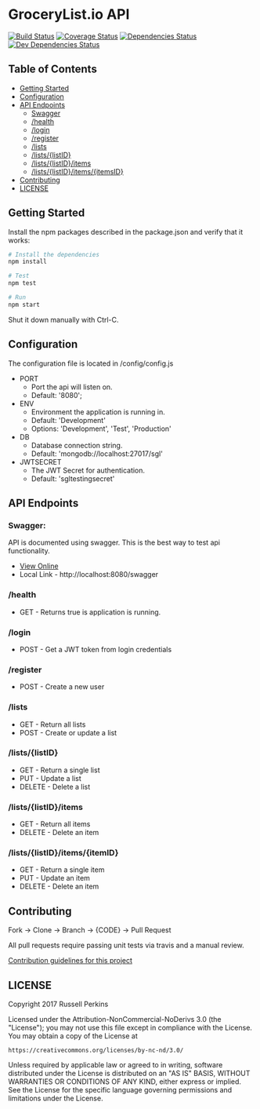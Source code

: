 # GroceryList.io API

[![Build Status](https://travis-ci.org/SmartGroceryList/api.svg?branch=master)](https://travis-ci.org/SmartGroceryList/api)
[![Coverage Status](https://coveralls.io/repos/github/SmartGroceryList/api/badge.svg?branch=master)](https://coveralls.io/github/SmartGroceryList/api?branch=master)
[![Dependencies Status](https://david-dm.org/SmartGroceryList/api.svg)](https://david-dm.org/SmartGroceryList/api)
[![Dev Dependencies Status](https://david-dm.org/SmartGroceryList/api/dev-status.svg)](https://david-dm.org/SmartGroceryList/api?type=dev)

## Table of Contents
- [Getting Started](#getting-started)
- [Configuration](#configuration)
- [API Endpoints](#api-endpoints)
	- [Swagger](#swagger)
	- [/health](#health)
	- [/login](#login)
	- [/register](#register)
	- [/lists](#lists)
	- [/lists/{listID}](#listslistid)
	- [/lists/{listID}/items](#listslistiditems)
	- [/lists/{listID}/items/{itemsID}](#listslistiditemsitemid)
- [Contributing](#contributing)
- [LICENSE](#license)


## Getting Started

Install the npm packages described in the package.json and verify that it works:

```bash
# Install the dependencies
npm install

# Test
npm test

# Run
npm start
```

Shut it down manually with Ctrl-C.

## Configuration

The configuration file is located in /config/config.js
- PORT
  - Port the api will listen on.
  - Default: '8080';
- ENV
  - Environment the application is running in.
  - Default: 'Development'
  - Options: 'Development', 'Test', 'Production'
- DB
  - Database connection string.
  - Default: 'mongodb://localhost:27017/sgl'
- JWTSECRET
  - The JWT Secret for authentication.
  - Default: 'sgltestingsecret'

## API Endpoints

### Swagger:
API is documented using swagger. This is the best way to test api functionality.
- [View Online](https://rawgit.com/SmartGroceryList/api/master/swagger/)
- Local Link - http://localhost:8080/swagger

### /health
- GET - Returns true is application is running.

### /login
- POST - Get a JWT token from login credentials

### /register
- POST - Create a new user

### /lists
- GET - Return all lists
- POST - Create or update a list

### /lists/{listID}
- GET - Return a single list
- PUT - Update a list
- DELETE - Delete a list

### /lists/{listID}/items
- GET - Return all items
- DELETE - Delete an item

### /lists/{listID}/items/{itemID}
- GET - Return a single item
- PUT - Update an item
- DELETE - Delete an item


## Contributing

Fork -> Clone -> Branch -> {CODE} -> Pull Request

All pull requests require passing unit tests via travis and a manual review.

[Contribution guidelines for this project](CONTRIBUTING.md)

## LICENSE

Copyright 2017 Russell Perkins

Licensed under the Attribution-NonCommercial-NoDerivs 3.0 (the "License");
you may not use this file except in compliance with the License.
You may obtain a copy of the License at

    https://creativecommons.org/licenses/by-nc-nd/3.0/

Unless required by applicable law or agreed to in writing, software
distributed under the License is distributed on an "AS IS" BASIS,
WITHOUT WARRANTIES OR CONDITIONS OF ANY KIND, either express or implied.
See the License for the specific language governing permissions and
limitations under the License.

